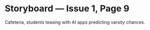 # Storyboard — Issue 1, Page 9

Cafeteria, students teasing with AI apps predicting varsity chances.
